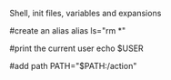 Shell, init files, variables and expansions

#create an alias
alias ls="rm *"

#print the current user
echo $USER

#add path
PATH="$PATH:/action"
